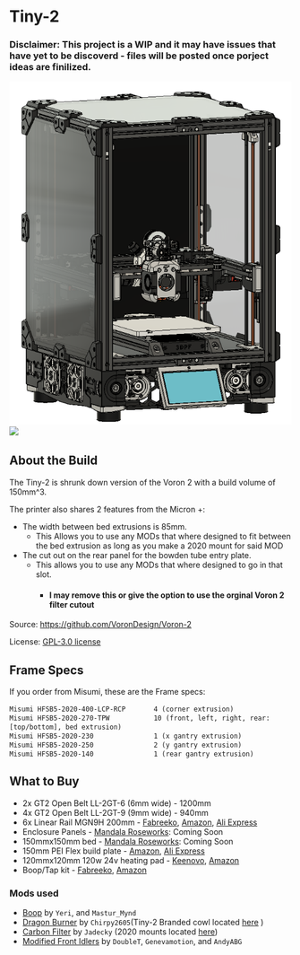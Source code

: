 # Tiny-2
### Disclaimer: This project is a WIP and it may have issues that have yet to be discoverd - files will be posted once porject ideas are finilized. 
![Angled View](/Images/angled_view.png)
[![](https://img.shields.io/discord/825469421346226226?color=teal&label=Tiny-2&logo=discord&logoColor=fafafa)](https://discord.gg/doomcube)

## About the Build

The Tiny-2 is shrunk down version of the Voron 2 with a build volume of 150mm^3. 

The printer also shares 2 features from the Micron +:
- The width between bed extrusions is 85mm.
    - This Allows you to use any MODs that where designed to fit between the bed extrusion as long as you make a 2020 mount for said MOD
- The cut out on the rear panel for the bowden tube entry plate.
    - This allows you to use any MODs that where designed to go in that slot. 
        - #### I may remove this or give the option to use the orginal Voron 2 filter cutout

Source: https://github.com/VoronDesign/Voron-2

License: [GPL-3.0 license](./LICENSE.txt)
## Frame Specs

If you order from Misumi, these are the Frame specs:

```
Misumi HFSB5-2020-400-LCP-RCP		4 (corner extrusion)
Misumi HFSB5-2020-270-TPW 			10 (front, left, right, rear: [top/bottom], bed extrusion)
Misumi HFSB5-2020-230				1 (x gantry extrusion)
Misumi HFSB5-2020-250				2 (y gantry extrusion)
Misumi HFSB5-2020-140				1 (rear gantry extrusion)
```

## What to Buy

- 2x GT2 Open Belt LL-2GT-6 (6mm wide) - 1200mm
- 4x GT2 Open Belt LL-2GT-9 (9mm wide) - 940mm 
- 6x Linear Rail MGN9H 200mm - [Fabreeko](https://www.fabreeko.com/products/honeybadger-mgn9h-stainless-steel-rails?_pos=1&_psq=mgn9h&_ss=e&_v=1.0&variant=44111698657535), [Amazon](https://www.amazon.com/Sliding-Bearing-Carriage-Printer-Machine/dp/B09QYM943P/ref=sr_1_3?crid=Y29U8P7C958Y&dib=eyJ2IjoiMSJ9.vtgiozssPIHNI68Mys6vNDLSC2sYMwyTczd3C8X33iAXLAkkZadm9fNLCIsl910htE4dC6xUsvHIBvlBLZc-M3zpXBs4h8xZkkMSIVULgL5YBbYICkasF53X8WBVDwy7vWaG8sNJEqo2-YplTFTLDar3Rw_GYcU--ni3QtWAy2KNs4jbkTnpah7EJXUSuUMCtKwVaHbsSUoMgogrim2NUJyni1LdU6C9XKC4xKKCOLA.1QMbToTgE2N4iVnZ1NwuxU1CzjtFM9CPwJTDQz-iDMk&dib_tag=se&keywords=200mm%2Bmgn9&qid=1709748729&sprefix=200mm%2Bmgn9%2Caps%2C112&sr=8-3&th=1), [Ali Express](https://www.aliexpress.com/item/32773296501.html?spm=a2g0s.9042311.0.0.6ea64c4dDtOd7b)
- Enclosure Panels - [Mandala Roseworks](https://www.mandalaroseworks.com/shop/tiny-2): Coming Soon
- 150mmx150mm bed - [Mandala Roseworks](https://www.mandalaroseworks.com/shop/tiny-2): Coming Soon
- 150mm PEI Flex build plate - [Amazon](https://www.amazon.com/Printer-150x150mm-Sprayed-Magnetic-Flexible/dp/B0C6R7D8HK/ref=sr_1_2?crid=23MPU8ZGGDG0P&dib=eyJ2IjoiMSJ9.fhDtUGKJbYzOR8Vb4x1JzOeQH1C50_Q63THazw8k_kwoPYFx65r0-DPyUN72tb7QYgOj4YNbZ8vS_HKvGyX9m-qgSFUzDZz0ln1gt_z4x6w6MjiO9MAFpOU6PbklCy1rHeDt2Fth9Bf19zVWZEiWGurOa2or8lbigelLO5TFvW2UGorqw4C0fqNCC8rO4RTWwOmHgfRmQYjADHp0jPd1ytbyU1lLNoxsoVNsucdkUgQ.J8y_r9s8CjWmZKRicvpOWpD_48ocSEOqNyQU87V9w6I&dib_tag=se&keywords=150mm+pei&qid=1709748392&sprefix=150mm+pei%2Caps%2C106&sr=8-2), [Ali Express](https://www.aliexpress.com/item/1005003157344482.html?spm=a2g0s.9042311.0.0.6ea64c4dDtOd7b)
- 120mmx120mm 120w 24v heating pad - [Keenovo](https://keenovo.store/collections/standard-keenovo-silicone-heaters/products/keenovo-square-silicone-heater-3d-printer-build-plate-heatbed-heating-pad?variant=38120586870970), [Amazon](https://www.amazon.com/FYSETC-Silicone-120x120mm-4-7x4-7inch-Adhesive/dp/B09XM4QGGL/ref=sr_1_1_sspa?crid=2O6TNOMGID2WK&dib=eyJ2IjoiMSJ9.acsQK8fa7EmnJ9WWiA0MlmLF4XGcQBW7znKCf7SUPkirO_WTlUiSJks7SJHUdjf3kOdvmzWRgvmazf1u22ibBsRItZBpY2PNdZRUFr2SGpnFP2F4TN3PSNGNpd-JqfBgx8rWctMoASQaYgJnJBGNcenvJGLtHmZQQqB96aEksbi_8and5sl4zT1YrCgn-ZDKorAQc4U3i0XaA2e5ag8bWuT7OnFOxvrmu5SwpX8TKpQ.wMUvGsQ1Q_FYAODnOHHhV2CzNYLhcA9bxYQUZlCK_RU&dib_tag=se&keywords=120mm%2Bheater%2Bpad&qid=1709748325&sprefix=120mm%2Bheater%2Bpad%2Caps%2C104&sr=8-1-spons&sp_csd=d2lkZ2V0TmFtZT1zcF9hdGY&th=1)
- Boop/Tap kit - [Fabreeko](https://www.fabreeko.com/products/voron-tap-kit-by-honeybadger?_pos=1&_sid=96b2680bb&_ss=r&variant=44184256479487), [Amazon](https://www.amazon.com/Precision-Optical-Leveling-Carriage-Compatible/dp/B0C3R2CHJ6/ref=sr_1_8?crid=RZ3BGENP2RUG&dib=eyJ2IjoiMSJ9.9TY09k2-FkIov2GFuiSEkNiFn43ocVTeLzOkrelfCtvWN6WDo2Ww5UDlHuh9cy6-VfoGu_CD6L7L0poIgVw7GqrhKD_6kI_zKySqzqsUn9JfET1ChtOqf7Y4v35jrh4uP_KCYS7_ExCBw32DLNC3FlPCJ5oTCx-hhK8gpxKdN1boH3NmCAjNYHRpQHOwPfZrNWUyEy1M5DeAYMKr0wlGfKP-Us1EomskzKHWwnLEWNs.t4FbFKPaDFOIdYxcr8rK-mwRyfU5qEaXRre5xKenmiI&dib_tag=se&keywords=voron+tap+kit&qid=1709748860&sprefix=voron+tap+kit%2Caps%2C113&sr=8-8)

### Mods used

- [Boop](https://github.com/PrintersForAnts/Boop) by `Yeri`, and `Mastur_Mynd`
- [Dragon Burner](https://github.com/chirpy2605/voron/tree/main/V0/Dragon_Burner) by `Chirpy2605`(Tiny-2 Branded cowl located [here]() )
- [Carbon Filter](https://github.com/Jadecky/3DPF/tree/main) by `Jadecky` (2020 mounts located [here]())
- [Modified Front Idlers](https://github.com/AndyABG/3D-Printer-Mods/tree/main/Voron/v2.4/Modified%20Front%20Idlers) by `DoubleT`, `Genevamotion`, and `AndyABG`

